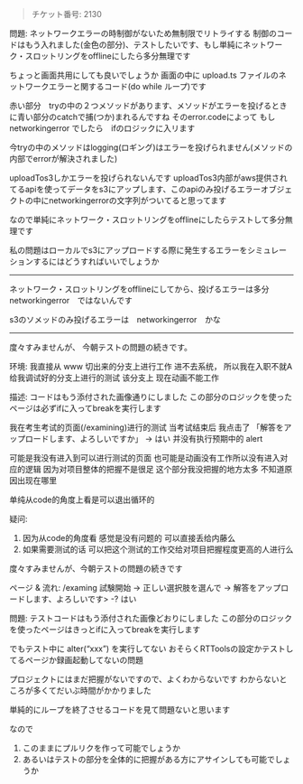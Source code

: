 
> チケット番号: 2130

問題:
ネットワークエラーの時制御がないため無制限でリトライする
制御のコードはもう入れました(金色の部分)、テストしたいです、もし単純にネットワーク・スロットリングをofflineにしたら多分無理です

ちょっと画面共用にしても良いでしょうか
画面の中に upload.ts ファイルのネットワークエラーと関するコード(do while ループ)です

赤い部分　tryの中の２つメソッドがあります、メソッドがエラーを投げるときに青い部分のcatchで捕(つか)まれるんですね
そのerror.codeによって
もし networkingerror でしたら　ifのロジックに入リます

今tryの中のメソッドはlogging(ロギング)はエラーを投げられません(メソッドの内部でerrorが解決されました)

uploadTos3しかエラーを投げられないんです
uploadTos3内部がaws提供されてるapiを使ってデータをs3にアップします、このapiのみ投げるエラーオブジェクトの中にnetworkingerrorの文字列がついてると思ってます

なので単純にネットワーク・スロットリングをofflineにしたらテストして多分無理です

私の問題はローカルでs3にアップロードする際に発生するエラーをシミュレーションするにはどうすればいいでしょうか

---

ネットワーク・スロットリングをofflineにしてから、投げるエラーは多分　networkingerror　ではないんです

s3のソメッドのみ投げるエラーは　networkingerror　かな

---

度々すみませんが、
今朝テストの問題の続きです。

环境:
我直接从 www 切出来的分支上进行工作 进不去系统， 所以我在入职不就A给我调试好的分支上进行的测试 
该分支上 现在动画不能工作

描述:
コードはもう添付された画像通りにしました
この部分のロジックを使ったページは必ずifに入ってbreakを実行します

我在考生考试的页面(/examining)进行的测试 当考试结束后 我点击了
「解答をアップロードします、よろしいですか」 -> はい
并没有执行预期中的 alert

可能是我没有进入到可以进行测试的页面 也可能是动画没有工作所以没有进入对应的逻辑
因为对项目整体的把握不是很足 这个部分我没把握的地方太多 不知道原因出现在哪里

单纯从code的角度上看是可以退出循环的

疑问:
1. 因为从code的角度看 感觉是没有问题的 可以直接丢给内藤么
2. 如果需要测试的话 可以把这个测试的工作交给对项目把握程度更高的人进行么


度々すみませんが、今朝テストの問題の続きです

ページ & 流れ:
/examing
試験開始 -> 正しい選択肢を選んで -> 解答をアップロードします、よろしいです> -? はい

問題:
テストコードはもう添付された画像どおりにしました
この部分のロジックを使ったページはきっとifに入ってbreakを実行します

でもテスト中に alter(“xxx”) を実行してない
おそらくRTToolsの設定かテストしてるページか録画起動してないの問題

プロジェクトにはまだ把握がないですので、よくわからないです
わからないところが多くてだいぶ時間がかかりました

単純的にループを終了させるコードを見て問題ないと思います

なので
1. このままにプルリクを作って可能でしょうか
2. あるいはテストの部分を全体的に把握がある方にアサインしても可能でしょうか